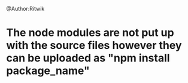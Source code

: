 @Author:Ritwik

# The node modules are not put up with the source files however they can be uploaded as "npm install package_name"
 

